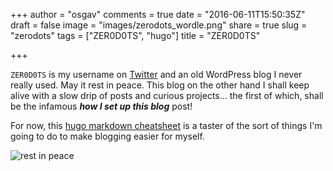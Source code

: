 +++
author = "osgav"
comments = true
date = "2016-06-11T15:50:35Z"
draft = false
image = "images/zerodots_wordle.png"
share = true
slug = "zerodots"
tags = ["ZER0D0TS", "hugo"]
title = "ZER0D0TS" 

+++

`ZER0D0TS` is my username on [Twitter](https://twitter.com/ZER0D0TS "ZER0D0TS") and an old WordPress blog I never really used. May it rest in peace. This blog on the other hand I shall keep alive with a slow drip of posts and curious projects... the first of which, shall be the infamous ***how I set up this blog*** post!

For now, this [hugo markdown cheatsheet](/page/projects/hugo-markdown-cheatsheet.html) is a taster of the sort of things I'm going to do to make blogging easier for myself.

![rest in peace](/images/rip.png "rip")

